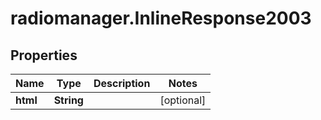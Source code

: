 # radiomanager.InlineResponse2003

## Properties

Name | Type | Description | Notes
------------ | ------------- | ------------- | -------------
**html** | **String** |  | [optional] 


